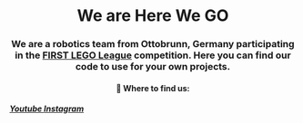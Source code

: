 <h1 align="center">We are Here We GO</h1>
<h3 align="center">
  We are a robotics team from Ottobrunn, Germany participating in the <a href="https://www.firstlegoleague.org/">FIRST LEGO League</a> competition. Here you can find our code to use for your own projects.
</h3>
<h4 align="center">🎯 Where to find us:
</h4>
<h5><a href="https://www.youtube.com/@HereWeGO-w1j">Youtube  </a><a href="https://www.instagram.com/herewego_robotics/">Instagram </a></h5>
    


